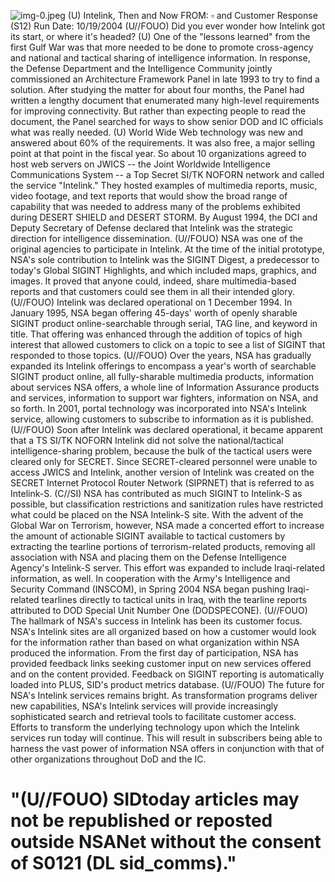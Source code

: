 ![img-0.jpeg](img-0.jpeg)
(U) Intelink, Then and Now
FROM: $\square$ and
Customer Response (S12)
Run Date: 10/19/2004
(U//FOUO) Did you ever wonder how Intelink got its start, or where it's headed?
(U) One of the "lessons learned" from the first Gulf War was that more needed to be done to promote cross-agency and national and tactical sharing of intelligence information. In response, the Defense Department and the Intelligence Community jointly commissioned an Architecture Framework Panel in late 1993 to try to find a solution. After studying the matter for about four months, the Panel had written a lengthy document that enumerated many high-level requirements for improving connectivity. But rather than expecting people to read the document, the Panel searched for ways to show senior DOD and IC officials what was really needed.
(U) World Wide Web technology was new and answered about 60\% of the requirements. It was also free, a major selling point at that point in the fiscal year. So about 10 organizations agreed to host web servers on JWICS -- the Joint Worldwide Intelligence Communications System -- a Top Secret SI/TK NOFORN network and called the service "Intelink." They hosted examples of multimedia reports, music, video footage, and text reports that would show the broad range of capability that was needed to address many of the problems exhibited during DESERT SHIELD and DESERT STORM. By August 1994, the DCI and Deputy Secretary of Defense declared that Intelink was the strategic direction for intelligence dissemination.
(U//FOUO) NSA was one of the original agencies to participate in Intelink. At the time of the initial prototype, NSA's sole contribution to Intelink was the SIGINT Digest, a predecessor to today's Global SIGINT Highlights, and which included maps, graphics, and images. It proved that anyone could, indeed, share multimedia-based reports and that customers could see them in all their intended glory.
(U//FOUO) Intelink was declared operational on 1 December 1994. In January 1995, NSA began offering 45-days' worth of openly sharable SIGINT product online-searchable through serial, TAG line, and keyword in title. That offering was enhanced through the addition of topics of high interest that allowed customers to click on a topic to see a list of SIGINT that responded to those topics.
(U//FOUO) Over the years, NSA has gradually expanded its Intelink offerings to encompass a year's worth of searchable SIGINT product online, all fully-sharable multimedia products, information about services NSA offers, a whole line of Information Assurance products and services, information to support war fighters, information on NSA, and so forth. In 2001, portal technology was incorporated into NSA's Intelink service, allowing customers to subscribe to information as it is published.
(U//FOUO) Soon after Intelink was declared operational, it became apparent that a TS SI/TK NOFORN Intelink did not solve the national/tactical intelligence-sharing problem, because the bulk of the tactical users were cleared only for SECRET. Since SECRET-cleared personnel were unable to access JWICS and Intelink, another version of Intelink was created on the SECRET Internet Protocol Router Network (SIPRNET) that is referred to as Intelink-S.
(C//SI) NSA has contributed as much SIGINT to Intelink-S as possible, but classification restrictions and sanitization rules have restricted what could be placed on the NSA Intelink-S site. With the advent of the Global War on Terrorism, however, NSA made a concerted effort to increase the amount of actionable SIGINT available to tactical customers by extracting the tearline portions of terrorism-related products, removing all association with NSA and placing
them on the Defense Intelligence Agency's Intelink-S server. This effort was expanded to include Iraqi-related information, as well. In cooperation with the Army's Intelligence and Security Command (INSCOM), in Spring 2004 NSA began pushing Iraqi-related tearlines directly to tactical units in Iraq, with the tearline reports attributed to DOD Special Unit Number One (DODSPECONE).
(U//FOUO) The hallmark of NSA's success in Intelink has been its customer focus. NSA's Intelink sites are all organized based on how a customer would look for the information rather than based on what organization within NSA produced the information. From the first day of participation, NSA has provided feedback links seeking customer input on new services offered and on the content provided. Feedback on SIGINT reporting is automatically loaded into PLUS, SID's product metrics database.
(U//FOUO) The future for NSA's Intelink services remains bright. As transformation programs deliver new capabilities, NSA's Intelink services will provide increasingly sophisticated search and retrieval tools to facilitate customer access. Efforts to transform the underlying technology upon which the Intelink services run today will continue. This will result in subscribers being able to harness the vast power of information NSA offers in conjunction with that of other organizations throughout DoD and the IC.

# "(U//FOUO) SIDtoday articles may not be republished or reposted outside NSANet without the consent of S0121 (DL sid_comms)."
